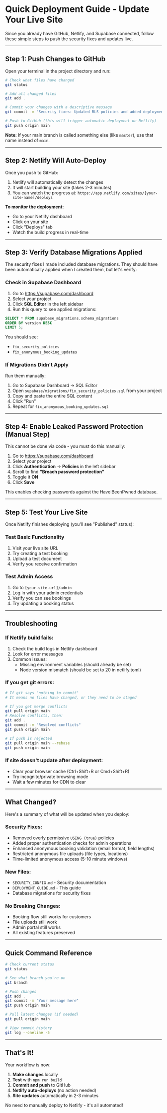 # Quick Deployment Guide - Update Your Live Site

Since you already have GitHub, Netlify, and Supabase connected, follow these simple steps to push the security fixes and updates live.

---

## Step 1: Push Changes to GitHub

Open your terminal in the project directory and run:

```bash
# Check what files have changed
git status

# Add all changed files
git add .

# Commit your changes with a descriptive message
git commit -m "Security fixes: Updated RLS policies and added deployment guide"

# Push to GitHub (this will trigger automatic deployment on Netlify)
git push origin main
```

**Note:** If your main branch is called something else (like `master`), use that name instead of `main`.

---

## Step 2: Netlify Will Auto-Deploy

Once you push to GitHub:

1. Netlify will automatically detect the changes
2. It will start building your site (takes 2-3 minutes)
3. You can watch the progress at: `https://app.netlify.com/sites/[your-site-name]/deploys`

**To monitor the deployment:**
- Go to your Netlify dashboard
- Click on your site
- Click "Deploys" tab
- Watch the build progress in real-time

---

## Step 3: Verify Database Migrations Applied

The security fixes I made included database migrations. They should have been automatically applied when I created them, but let's verify:

### Check in Supabase Dashboard

1. Go to https://supabase.com/dashboard
2. Select your project
3. Click **SQL Editor** in the left sidebar
4. Run this query to see applied migrations:

```sql
SELECT * FROM supabase_migrations.schema_migrations
ORDER BY version DESC
LIMIT 5;
```

You should see:
- `fix_security_policies`
- `fix_anonymous_booking_updates`

### If Migrations Didn't Apply

Run them manually:

1. Go to Supabase Dashboard → SQL Editor
2. Open `supabase/migrations/fix_security_policies.sql` from your project
3. Copy and paste the entire SQL content
4. Click "Run"
5. Repeat for `fix_anonymous_booking_updates.sql`

---

## Step 4: Enable Leaked Password Protection (Manual Step)

This cannot be done via code - you must do this manually:

1. Go to https://supabase.com/dashboard
2. Select your project
3. Click **Authentication** → **Policies** in the left sidebar
4. Scroll to find **"Breach password protection"**
5. Toggle it **ON**
6. Click **Save**

This enables checking passwords against the HaveIBeenPwned database.

---

## Step 5: Test Your Live Site

Once Netlify finishes deploying (you'll see "Published" status):

### Test Basic Functionality
1. Visit your live site URL
2. Try creating a test booking
3. Upload a test document
4. Verify you receive confirmation

### Test Admin Access
1. Go to `[your-site-url]/admin`
2. Log in with your admin credentials
3. Verify you can see bookings
4. Try updating a booking status

---

## Troubleshooting

### If Netlify build fails:

1. Check the build logs in Netlify dashboard
2. Look for error messages
3. Common issues:
   - Missing environment variables (should already be set)
   - Node version mismatch (should be set to 20 in netlify.toml)

### If you get git errors:

```bash
# If git says "nothing to commit"
# It means no files have changed, or they need to be staged

# If you get merge conflicts
git pull origin main
# Resolve conflicts, then:
git add .
git commit -m "Resolved conflicts"
git push origin main

# If push is rejected
git pull origin main --rebase
git push origin main
```

### If site doesn't update after deployment:

- Clear your browser cache (Ctrl+Shift+R or Cmd+Shift+R)
- Try incognito/private browsing mode
- Wait a few minutes for CDN to clear

---

## What Changed?

Here's a summary of what will be updated when you deploy:

### Security Fixes:
- Removed overly permissive `USING (true)` policies
- Added proper authentication checks for admin operations
- Enhanced anonymous booking validation (email format, field lengths)
- Restricted anonymous file uploads (file types, locations)
- Time-limited anonymous access (5-10 minute windows)

### New Files:
- `SECURITY_CONFIG.md` - Security documentation
- `DEPLOYMENT_GUIDE.md` - This guide
- Database migrations for security fixes

### No Breaking Changes:
- Booking flow still works for customers
- File uploads still work
- Admin portal still works
- All existing features preserved

---

## Quick Command Reference

```bash
# Check current status
git status

# See what branch you're on
git branch

# Push changes
git add .
git commit -m "Your message here"
git push origin main

# Pull latest changes (if needed)
git pull origin main

# View commit history
git log --oneline -5
```

---

## That's It!

Your workflow is now:
1. **Make changes** locally
2. **Test** with `npm run build`
3. **Commit and push** to GitHub
4. **Netlify auto-deploys** (no action needed)
5. **Site updates** automatically in 2-3 minutes

No need to manually deploy to Netlify - it's all automated!
